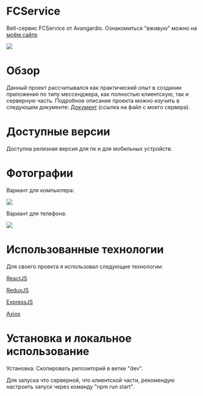 # FCService
Веб-сервис FCService от Avangardio.
Ознакомиться "вживую" можно на <a href="https://avangardio-1.ru" target = "_blank">моём сайте</a>.
<p><img src="https://avangardio-1.ru/static/TextHeader.svg"></p>

# Обзор
Данный проект рассчитывался как практический опыт в создании приложения по типу мессенджера, как полностью клиентскую, так и серверную часть.
Подробное описание проекта можно изучить в следующем документе: <a href="https://avangardio-1.ru/static/readme.pdf" target = "_blank">Документ</a> (ссылка на файл с моего сервера).
# Доступные версии
Доступна релизная версия для пк и для мобильных устройств.
# Фотографии
<p>Вариант для компьютера:</p>
<img src="https://avangardio-1.ru/static/photo_desktop.png" style="border-radius: 5%;"/>
<p>Вариант для телефона:</p>
<img src="https://avangardio-1.ru/static/photo_mobile.png" style="border-radius: 5%;"/>

# Использованные технологии
Для своего проекта я использовал следующие технологии:
<p><a href="https://https://reactjs.org/" target = "_blank">ReactJS</a>
<p><a href="https://redux.js.org/" target = "_blank">ReduxJS</a>
<p><a href="https://github.com/expressjs/express" target = "_blank">ExpressJS</a>
<p><a href="https://github.com/axios/axios" target = "_blank">Axios</a>

# Установка и локальное использование
Установка:
Скопировать репозиторий в ветке "dev".
<p>Для запуска что серверной, что клиентской части, рекомендую настроить запуск через команду "npm run start".
